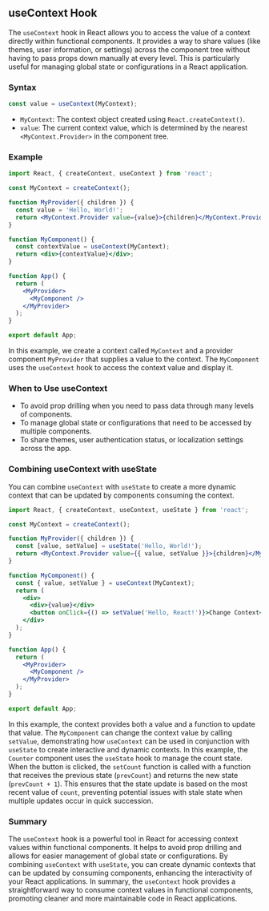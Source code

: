 ## useContext Hook
The `useContext` hook in React allows you to access the value of a context directly within functional components. It provides a way to share values (like themes, user information, or settings) across the component tree without having to pass props down manually at every level. This is particularly useful for managing global state or configurations in a React application.
### Syntax
```jsx
const value = useContext(MyContext);
```

- `MyContext`: The context object created using `React.createContext()`.
- `value`: The current context value, which is determined by the nearest `<MyContext.Provider>` in the component tree.

### Example
```jsx
import React, { createContext, useContext } from 'react';

const MyContext = createContext();

function MyProvider({ children }) {
  const value = 'Hello, World!';
  return <MyContext.Provider value={value}>{children}</MyContext.Provider>;
}

function MyComponent() {
  const contextValue = useContext(MyContext);
  return <div>{contextValue}</div>;
}

function App() {
  return (
    <MyProvider>
      <MyComponent />
    </MyProvider>
  );
}

export default App;
```
In this example, we create a context called `MyContext` and a provider component `MyProvider` that supplies a value to the context. The `MyComponent` uses the `useContext` hook to access the context value and display it.

### When to Use useContext
- To avoid prop drilling when you need to pass data through many levels of components.
- To manage global state or configurations that need to be accessed by multiple components.
- To share themes, user authentication status, or localization settings across the app.

### Combining useContext with useState
You can combine `useContext` with `useState` to create a more dynamic context that can be updated by components consuming the context.

```jsx
import React, { createContext, useContext, useState } from 'react';

const MyContext = createContext();

function MyProvider({ children }) {
  const [value, setValue] = useState('Hello, World!');
  return <MyContext.Provider value={{ value, setValue }}>{children}</MyContext.Provider>;
}

function MyComponent() {
  const { value, setValue } = useContext(MyContext);
  return (
    <div>
      <div>{value}</div>
      <button onClick={() => setValue('Hello, React!')}>Change Context</button>
    </div>
  );
}

function App() {
  return (
    <MyProvider>
      <MyComponent />
    </MyProvider>
  );
}

export default App;

```
In this example, the context provides both a value and a function to update that value. The `MyComponent` can change the context value by calling `setValue`, demonstrating how `useContext` can be used in conjunction with `useState` to create interactive and dynamic contexts.
In this example, the `Counter` component uses the `useState` hook to manage the count state. When the button is clicked, the `setCount` function is called with a function that receives the previous state (`prevCount`) and returns the new state (`prevCount + 1`). This ensures that the state update is based on the most recent value of `count`, preventing potential issues with stale state when multiple updates occur in quick succession.

### Summary
The `useContext` hook is a powerful tool in React for accessing context values within functional components. It helps to avoid prop drilling and allows for easier management of global state or configurations. By combining `useContext` with `useState`, you can create dynamic contexts that can be updated by consuming components, enhancing the interactivity of your React applications.
In summary, the `useContext` hook provides a straightforward way to consume context values in functional components, promoting cleaner and more maintainable code in React applications.


